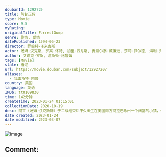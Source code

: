 ```yaml
---
doubanId: 1292720
title: 阿甘正传
type: Movie
score: 9.5
myRating: 
originalTitle: ForrestGump
genre: 剧情, 爱情
datePublished: 1994-06-23
director: 罗伯特·泽米吉斯
actor: 汤姆·汉克斯, 罗宾·怀特, 加里·西尼斯, 麦凯尔泰·威廉逊, 莎莉·菲尔德, 海利·乔·奥斯蒙, 迈克尔·康纳·亨弗里斯, 哈罗德·, 山姆·安德森, 伊俄涅·, 彼得·道博森, 希博汗·法隆, 伊丽莎白·汉克斯, 汉娜·豪尔, 克里斯托弗·琼斯, 罗布·兰德里, 杰森·麦克奎尔, 桑尼·施罗耶, 艾德·戴维斯, 丹尼尔, 大卫·布里斯宾, 德博拉·麦克蒂尔, 艾尔·哈林顿, 阿非莫·奥米拉, 约翰·沃德斯塔德, 迈克尔·伯吉斯, 埃里克·安德伍德, 拜伦·明斯, 斯蒂芬·布吉格沃特, 约翰·威廉·高尔特, 希拉里·沙普兰, 伊莎贝尔·罗斯, 理查德·达历山德罗, 迪克·史迪威, 迈克尔, 杰弗里·布莱克, 瓦妮莎·罗斯, 迪克·卡维特, 马拉·苏查雷特扎, 乔·阿拉斯奇, ·本森·泰瑞, 约翰·列侬, 埃尔维斯·普雷斯利, 罗纳德·里根, 鲍勃·霍普, 约翰·肯尼迪, 理查德·尼克松, 吴俊全, 蒂莫西·麦克尼尔, 杰拉尔德·福特, 布雷特·赖斯
author: 艾瑞克·罗斯, 温斯顿·格鲁姆
tags: [Movie]
state: 看过
url: https://movie.douban.com/subject/1292720/
aliases:
  - 福雷斯特·冈普
country: 美国
language: 英语
IMDb: tt0109830
time: 142分钟
createTime: 2023-01-24 01:15:01
collectionDate: 2020-10-19
desc: 阿甘（汤姆·汉克斯饰）于二战结束后不久出生在美国南方阿拉巴马州一个闭塞的小镇，他先天弱智，智商只有75，然而他的妈妈是一个性格坚强的女性，她常常鼓励阿甘“傻人有傻福”，要他自强不息。阿甘像普通孩子...
date created: 2023-01-24
date modified: 2023-03-07
---
```


![image](p2372307693.jpg)

Comment:
---
